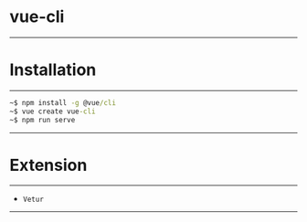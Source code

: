 # vue-cli

---

# **Installation**

---

```cmd
~$ npm install -g @vue/cli
~$ vue create vue-cli
~$ npm run serve
```

---

# **Extension**

---

- `Vetur`

---
